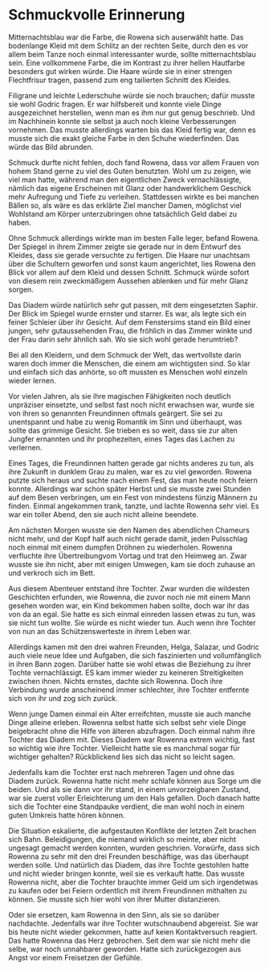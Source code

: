 # Schmuckvolle Erinnerung

Mitternachtsblau war die Farbe, die Rowena sich auserwählt hatte. Das bodenlange Kleid mit dem Schlitz an der rechten Seite, durch den es vor allem beim Tanze noch einmal interessanter wurde, sollte mitternachtsblau sein. Eine vollkommene Farbe, die im Kontrast zu ihrer hellen Hautfarbe besonders gut wirken würde.
Die Haare würde sie in einer strengen Flechtfrisur tragen, passend zum eng tailierten Schnitt des Kleides.

Filigrane und leichte Lederschuhe würde sie noch brauchen; dafür musste sie wohl Godric fragen. Er war hilfsbereit und konnte viele Dinge ausgezeichnet herstellen, wenn man es ihm nur gut genug beschrieb. Und im Nachhinein konnte sie selbst ja auch noch kleine Verbesserungen vornehmen. Das musste allerdings warten bis das Kleid fertig war, denn es musste sich die exakt gleiche Farbe in den Schuhe wiederfinden. Das würde das Bild abrunden.

Schmuck durfte nicht fehlen, doch fand Rowena, dass vor allem Frauen von hohem Stand gerne zu viel des Guten benutzten. Wohl um zu zeigen, wie viel man hatte, während man den eigentlichen Zweck vernachlässigte, nämlich das eigene Erscheinen mit Glanz oder handwerklichem Geschick mehr Aufregung und Tiefe zu verleihen. Stattdessen wirkte es bei manchen Bällen so, als wäre es das erklärte Ziel mancher Damen, möglichst viel Wohlstand am Körper unterzubringen ohne tatsächlich Geld dabei zu haben.

Ohne Schmuck allerdings wirkte man im besten Falle leger, befand Rowena. Der Spiegel in ihrem Zimmer zeigte sie gerade nur in dem Entwurf des Kleides, dass sie gerade versuchte zu fertigen. Die Haare nur unachtsam über die Schultern geworfen und sonst kaum angerichtet, lies Rowena den Blick vor allem auf dem Kleid und dessen Schnitt. Schmuck würde sofort von diesem rein zweckmäßigem Aussehen ablenken und für mehr Glanz sorgen.

Das Diadem würde natürlich sehr gut passen, mit dem eingesetzten Saphir. Der Blick im Spiegel wurde ernster und starrer. Es war, als legte sich ein feiner Schleier über ihr Gesicht. Auf dem Fenstersims stand ein Bild einer jungen, sehr gutaussehenden Frau, die fröhlich in das Zimmer winkte und der Frau darin sehr ähnlich sah. Wo sie sich wohl gerade herumtrieb?

Bei all den Kleidern, und dem Schmuck der Welt, das wertvollste darin waren doch immer die Menschen, die einem am wichtigsten sind. So klar und einfach sich das anhörte, so oft mussten es Menschen wohl einzeln wieder lernen.

Vor vielen Jahren, als sie ihre magischen Fähigkeiten noch deutlich unpräziser einsetzte, und selbst fast noch nicht erwachsen war, wurde sie von ihren so genannten Freundinnen oftmals geärgert. Sie sei zu unentspannt und habe zu wenig Romantik im Sinn und überhaupt, was sollte das grimmige Gesicht. Sie trieben es so weit, dass sie zur alten Jungfer ernannten und ihr prophezeiten, eines Tages das Lachen zu verlernen.

Eines Tages, die Freundinnen hatten gerade gar nichts anderes zu tun, als ihre Zukunft in dunklem Grau zu malen, war es zu viel geworden. Rowena putzte sich heraus und suchte nach einem Fest, das man heute noch feiern konnte. Allerdings war schon später Herbst und sie musste zwei Stunden auf dem Besen verbringen, um ein Fest von mindestens fünzig Männern zu finden. Einmal angekommen trank, tanzte, und lachte Rowenna sehr viel. Es war ein toller Abend, den sie auch nicht alleine beendete.

Am nächsten Morgen wusste sie den Namen des abendlichen Chameurs nicht mehr, und der Kopf half auch nicht gerade damit, jeden Pulsschlag noch einmal mit einem dumpfen Dröhnen zu wiederholen. Rowenna verfluchte ihre Übertreibungvom Vortag und trat den Heimweg an. Zwar wusste sie ihn nicht, aber mit einigen Umwegen, kam sie doch zuhause an und verkroch sich im Bett.

Aus diesem Abenteuer entstand ihre Tochter. Zwar wurden die wildesten Geschichten erfunden, wie Rowenna, die zuvor noch nie mit einem Mann gesehen worden war, ein Kind bekommen haben sollte, doch war ihr das von da an egal. Sie hatte es sich einmal einreden lassen etwas zu tun, was sie nicht tun wollte. Sie würde es nicht wieder tun. Auch wenn ihre Tochter von nun an das Schützenswerteste in ihrem Leben war.

Allerdings kamen mit den drei wahren Freunden, Helga, Salazar, und Godric auch viele neue Idee und Aufgaben, die sich faszinierten und vollumfänglich in ihren Bann zogen. Darüber hatte sie wohl etwas die Beziehung zu ihrer Tochte vernachlässigt. ES kam immer wieder zu keineren Streitigkeiten zwischen ihnen. Nichts ernstes, dachte sich Rowenna. Doch ihre Verbindung wurde anscheinend immer schlechter, ihre Tochter entfernte sich von ihr und zog sich zurück.

Wenn junge Damen einmal ein Alter erreifchten, musste sie auch manche Dinge alleine erleben. Rowenna selbst hatte sich selbst sehr viele Dinge beigebracht ohne die Hilfe von älteren abzufragen. Doch einmal nahm ihre Tochter das Diadem mit. Dieses Diadem war Rowenna extrem wichtig, fast so wichtig wie ihre Tochter. Vielleicht hatte sie es manchmal sogar für wichtiger gehalten? Rückblickend lies sich das nicht so leicht sagen.

Jedenfalls kam die Tochter erst nach mehreren Tagen und ohne das Diadem zurück. Rowenna hatte nicht mehr schlafe können aus Sorge um die beiden. Und als sie dann vor ihr stand, in einem unvorzeigbaren Zustand, war sie zuerst voller Erleichterung um den Hals gefallen. Doch danach hatte sich die Tochter eine Standpauke verdient, die man wohl noch in einem guten Umkreis hatte hören können.

Die Situation eskalierte, die aufgestauten Konflikte der letzten Zeit brachen sich Bahn. Beleidigungen, die niemand wirklich so meinte, aber nicht ungesagt gemacht werden konnten, wurden geschrien. Vorwürfe, dass sich Rowenna zu sehr mit den drei Freunden beschäftige, was das überhaupt werden solle. Und natürlich das Diadem, das ihre Tochte gestohlen hatte und nicht wieder bringen konnte, weil sie es verkauft hatte. Das wusste Rowenna nicht, aber die Tochter brauchte immer Geld um sich irgendetwas zu kaufen oder bei Feiern ordentlich mit ihrem Freundinnen mithalten zu können. Sie musste sich hier wohl von ihrer Mutter distanzieren.

Oder sie ersetzen, kam Rowenna in den Sinn, als sie so darüber nachdachte. Jedenfalls war ihre Tochter wutschnaubend abgereist. Sie war bis heute nicht wieder gekommen, hatte auf keien Kontaktversuch reagiert. Das hatte Rowenna das Herz gebrochen. Seit dem war sie nicht mehr die selbe, war noch unnahbarer geworden. Hatte sich zurückgezogen aus Angst vor einem Freisetzen der Gefühle.
